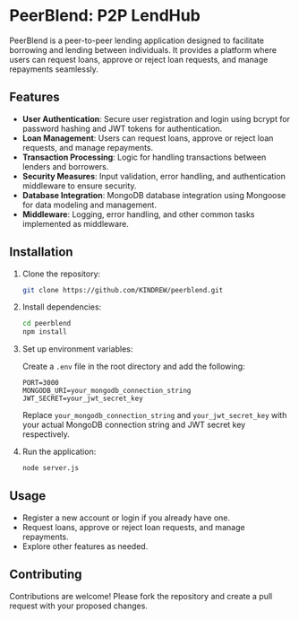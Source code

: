 # PeerBlend: P2P LendHub

PeerBlend is a peer-to-peer lending application designed to facilitate borrowing and lending between individuals. It provides a platform where users can request loans, approve or reject loan requests, and manage repayments seamlessly.

## Features

- **User Authentication**: Secure user registration and login using bcrypt for password hashing and JWT tokens for authentication.
- **Loan Management**: Users can request loans, approve or reject loan requests, and manage repayments.
- **Transaction Processing**: Logic for handling transactions between lenders and borrowers.
- **Security Measures**: Input validation, error handling, and authentication middleware to ensure security.
- **Database Integration**: MongoDB database integration using Mongoose for data modeling and management.
- **Middleware**: Logging, error handling, and other common tasks implemented as middleware.

## Installation

1. Clone the repository:

   ```bash
   git clone https://github.com/KINDREW/peerblend.git
   ```

2. Install dependencies:

   ```bash
   cd peerblend
   npm install
   ```

3. Set up environment variables:

   Create a `.env` file in the root directory and add the following:

   ```plaintext
   PORT=3000
   MONGODB_URI=your_mongodb_connection_string
   JWT_SECRET=your_jwt_secret_key
   ```

   Replace `your_mongodb_connection_string` and `your_jwt_secret_key` with your actual MongoDB connection string and JWT secret key respectively.

4. Run the application:

   ```bash
   node server.js
   ```

## Usage

- Register a new account or login if you already have one.
- Request loans, approve or reject loan requests, and manage repayments.
- Explore other features as needed.

## Contributing

Contributions are welcome! Please fork the repository and create a pull request with your proposed changes.
